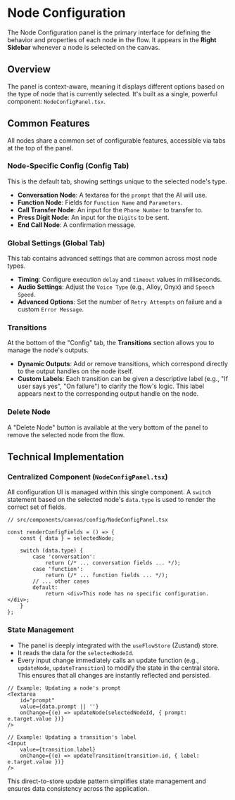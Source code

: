 # Node Configuration

The Node Configuration panel is the primary interface for defining the behavior and properties of each node in the flow. It appears in the **Right Sidebar** whenever a node is selected on the canvas.

## Overview

The panel is context-aware, meaning it displays different options based on the type of node that is currently selected. It's built as a single, powerful component: `NodeConfigPanel.tsx`.

## Common Features

All nodes share a common set of configurable features, accessible via tabs at the top of the panel.

### Node-Specific Config (Config Tab)

This is the default tab, showing settings unique to the selected node's type.

- **Conversation Node**: A textarea for the `prompt` that the AI will use.
- **Function Node**: Fields for `Function Name` and `Parameters`.
- **Call Transfer Node**: An input for the `Phone Number` to transfer to.
- **Press Digit Node**: An input for the `Digits` to be sent.
- **End Call Node**: A confirmation message.

### Global Settings (Global Tab)

This tab contains advanced settings that are common across most node types.

- **Timing**: Configure execution `delay` and `timeout` values in milliseconds.
- **Audio Settings**: Adjust the `Voice Type` (e.g., Alloy, Onyx) and `Speech Speed`.
- **Advanced Options**: Set the number of `Retry Attempts` on failure and a custom `Error Message`.

### Transitions

At the bottom of the "Config" tab, the **Transitions** section allows you to manage the node's outputs.

- **Dynamic Outputs**: Add or remove transitions, which correspond directly to the output handles on the node itself.
- **Custom Labels**: Each transition can be given a descriptive label (e.g., "If user says yes", "On failure") to clarify the flow's logic. This label appears next to the corresponding output handle on the node.

### Delete Node

A "Delete Node" button is available at the very bottom of the panel to remove the selected node from the flow.

## Technical Implementation

### Centralized Component (`NodeConfigPanel.tsx`)

All configuration UI is managed within this single component. A `switch` statement based on the selected node's `data.type` is used to render the correct set of fields.

```tsx
// src/components/canvas/config/NodeConfigPanel.tsx

const renderConfigFields = () => {
    const { data } = selectedNode;

    switch (data.type) {
        case 'conversation':
            return (/* ... conversation fields ... */);
        case 'function':
            return (/* ... function fields ... */);
        // ... other cases
        default:
            return <div>This node has no specific configuration.</div>;
    }
};
```

### State Management

- The panel is deeply integrated with the `useFlowStore` (Zustand) store.
- It reads the data for the `selectedNodeId`.
- Every input change immediately calls an update function (e.g., `updateNode`, `updateTransition`) to modify the state in the central store. This ensures that all changes are instantly reflected and persisted.

```tsx
// Example: Updating a node's prompt
<Textarea
    id="prompt"
    value={data.prompt || ''}
    onChange={(e) => updateNode(selectedNodeId, { prompt: e.target.value })}
/>

// Example: Updating a transition's label
<Input
    value={transition.label}
    onChange={(e) => updateTransition(transition.id, { label: e.target.value })}
/>
```

This direct-to-store update pattern simplifies state management and ensures data consistency across the application.

